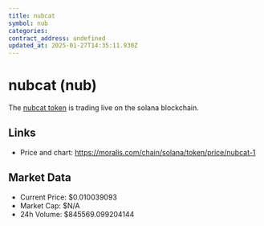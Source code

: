 ```yaml
---
title: nubcat
symbol: nub
categories: 
contract_address: undefined
updated_at: 2025-01-27T14:35:11.930Z
---
```


# nubcat (nub)
The [nubcat token](https://moralis.com/chain/solana/token/price/nubcat-1) is trading live on the solana blockchain.

## Links
- Price and chart: https://moralis.com/chain/solana/token/price/nubcat-1

## Market Data
- Current Price: $0.010039093
- Market Cap: $N/A
- 24h Volume: $845569.099204144
